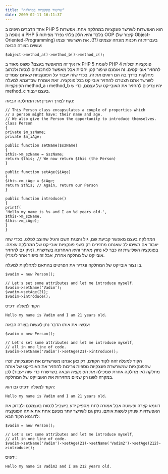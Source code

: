 ```yaml
---
title: "שרשור פונקציות במחלקה"
date: 2009-02-11 16:11:37
---
```


אחד הדברים היפים ב PHP 5 הוא האפשרות לשרשר פונקציות במחלקה אחת. אפשרות זו נוספה ב PHP 5 בלבד והיא חלק בלתי נפרד מפיתוח OOP (קיצור של Object-Oriented-Programming) בעברית זה תכנות מונחה עצמים (?!). את השרשור עצמו עושים בצורה הבאה:

<!--more-->

```
$object->method_a()->method_b()->method_c();
```

אז איך זה מתאפשר בעצם? פשוט מאוד ב PHP 5 לעומת PHP 4 פונקציות יכולות להחזיר אובייקטים. זה אומנם שיפור קטן יחסית אבל מאפשר למתכנתים לנסות ולכתוב מחלקות בדרך בה הם רואים את זה. בכדי שזה יעבוד על הפונקציות שאתם עומדים לשרשר אתם תצטרכו להחזיר אובייקט בכל פונקציה. זאת אומרת שבדוגמא למעלה הפונקציות method_a ו method_b יהיו צריכים להחזיר את האובייקט של עצמם, כדי ש method_c בעצם יעבוד.

נקח לצורך העניין את המחלקה הבאה:

```
// This Person class encapsulates a couple of properties which
// a person might have: their name and age.
// We also give the Person the opportunity to introduce themselves.
class Person
{
private $m_szName;
private $m_iAge;

public function setName($szName)
{
$this->m_szName = $szName;
return $this; // We now return $this (the Person)
}

public function setAge($iAge)
{
$this->m_iAge = $iAge;
return $this; // Again, return our Person
}

public function introduce()
{
printf(
'Hello my name is %s and I am %d years old.',
$this->m_szName,
$this->m_iAge);
}
}
```

המחלקה בעצם מאפשר קביעת שם, גיל והצגת השם והגיל שהוצב לפלט. בכדי שזה יעבוד אם תשימו לב שאנחנו מחזירים רק בשני פונקציות אובייקט של המחלקה עצמה. בפונקציה השלישית זה כבר לא נחוץ מאחר והיא האחרונה בשרשרת. (ניתן גם להחזיר אובייקט של מחלקה אחרת, אבל זה סיפור אחר לגמרי).

בו נצור אובייקט של המחלקה ונגדיר את הפרטים בהתאם למחלקות למעלה.

```
$vadim = new Person();

// Let's set some attributes and let me introduce myself.
$vadim->setName('Vadim');
$vadim->setAge(21);
$vadim->introduce();
```

הקוד למעלה ידפיס

```
Hello my name is Vadim and I am 21 years old.
```

עכשיו את אותו הדבר נתן לעשות בצורה הבאה:

```
$vadim = new Person();

// Let's set some attributes and let me introduce myself,
// all in one line of code.
$vadim->setName('Vadim')->setAge(21)->introduce();
```

הקוד למעלה זהה לקוד הקודם, רק כאן אנחנו משרשרים את הפונצקיות. זכרו שהפונקציות שמשרשרת פונצקיות נוספות צריכות להחזיר את האובייקט של אותה מחלקה (או מחלקה אחרת שמכילה את הפונקציה הבאה בשרשרת כדי שזה יעבוד) לכן במקרה לשנו רק שניים מחזירות את האובייקט של המחלקה.

הקוד למעלה ידפיס גם הוא:

```
Hello my name is Vadim and I am 21 years old.
```

דוגמא קצרה ופשוטה אבל אמורה לתת מספיק ידע בישביל לנסות בעצמכם ולבדוק את האפשרויות שניתן לעשות איתם. ניתן גם לשרשר יותר מפעם אחת את אותה הפונקציה לדוגמא הקוד הבא:

```
$vadim = new Person();

// Let's set some attributes and let me introduce myself,
// all in one line of code.
$vadim->setName('Vadim')->setAge(21)->setName('Vadim2')->setAge(212)->introduce();
```

ידפיס:

```
Hello my name is Vadim2 and I am 212 years old.
```
